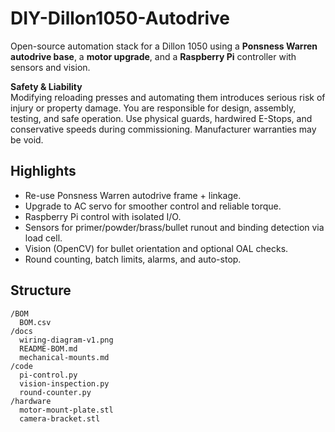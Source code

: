 # DIY-Dillon1050-Autodrive

Open-source automation stack for a Dillon 1050 using a **Ponsness Warren autodrive base**, a **motor upgrade**, and a **Raspberry Pi** controller with sensors and vision.

**Safety & Liability**  
Modifying reloading presses and automating them introduces serious risk of injury or property damage. You are responsible for design, assembly, testing, and safe operation. Use physical guards, hardwired E-Stops, and conservative speeds during commissioning. Manufacturer warranties may be void.

## Highlights
- Re-use Ponsness Warren autodrive frame + linkage.
- Upgrade to AC servo for smoother control and reliable torque.
- Raspberry Pi control with isolated I/O.
- Sensors for primer/powder/brass/bullet runout and binding detection via load cell.
- Vision (OpenCV) for bullet orientation and optional OAL checks.
- Round counting, batch limits, alarms, and auto-stop.

## Structure
```
/BOM
  BOM.csv
/docs
  wiring-diagram-v1.png
  README-BOM.md
  mechanical-mounts.md
/code
  pi-control.py
  vision-inspection.py
  round-counter.py
/hardware
  motor-mount-plate.stl
  camera-bracket.stl
```
